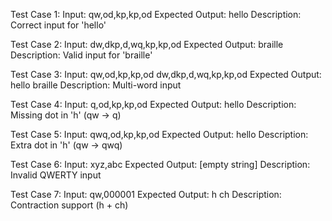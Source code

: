 Test Case 1:
Input: qw,od,kp,kp,od
Expected Output: hello
Description: Correct input for 'hello'

Test Case 2:
Input: dw,dkp,d,wq,kp,kp,od
Expected Output: braille
Description: Valid input for 'braille'

Test Case 3:
Input: qw,od,kp,kp,od dw,dkp,d,wq,kp,kp,od
Expected Output: hello braille
Description: Multi-word input

Test Case 4:
Input: q,od,kp,kp,od
Expected Output: hello
Description: Missing dot in 'h' (qw → q)

Test Case 5:
Input: qwq,od,kp,kp,od
Expected Output: hello
Description: Extra dot in 'h' (qw → qwq)

Test Case 6:
Input: xyz,abc
Expected Output: [empty string]
Description: Invalid QWERTY input

Test Case 7:
Input: qw,000001
Expected Output: h ch
Description: Contraction support (h + ch)
